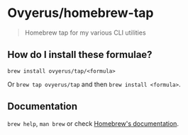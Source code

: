 # Ovyerus/homebrew-tap

> Homebrew tap for my various CLI utilities

## How do I install these formulae?

`brew install ovyerus/tap/<formula>`

Or `brew tap ovyerus/tap` and then `brew install <formula>`.

## Documentation

`brew help`, `man brew` or check
[Homebrew's documentation](https://docs.brew.sh).

